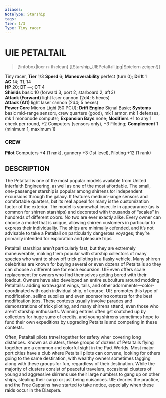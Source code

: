 ```yaml
---
aliases: 
NoteType: Starship
tags: 
Tier: 1/3
Type: Tiny racer
---
```

# UIE PETALTAIL
> [!infobox|locr n-th clean]
>  [[Starship_UIEPetaltail.jpg|Spielern zeigen!]]
> 
Tiny racer, **Tier** 1/3 
**Speed** 6; **Maneuverability** perfect (turn 0); **Drift** 1  
**AC** 14; **TL** 14  
**HP** 20; **DT** —; **CT** 4  
**Shields** basic 10 (forward 3, port 2, starboard 2, aft 3)  
**Attack (Forward)** light laser cannon (2d4; 5 hexes)  
**Attack (Aft)** light laser cannon (2d4; 5 hexes)  
**Power Core** Micron Light (50 PCU); **Drift Engine** Signal Basic; **Systems** basic mid-range sensors, crew quarters (good), mk 1 armor, mk 1 defenses, mk 1 mononode computer; **Expansion Bays** none; **Modifiers** +1 to any 1 check per round, +2 Computers (sensors only), +3 Piloting; **Complement** 1 (minimum 1, maximum 1)

### CREW

**Pilot** Computers +4 (1 rank), gunnery +3 (1st level), Piloting +12 (1 rank)

## DESCRIPTION

The Petaltail is one of the most popular models available from United Interfaith Engineering, as well as one of the most affordable. The small, one-passenger starship is popular among shirrens for independent excursions through the galaxy. It features medium-range sensors and comfortable quarters, but its real appeal for many is the customization factor of the exterior. The model is somewhat insectile in appearance (as is common for shirren starships) and decorated with thousands of “scales” in hundreds of different colors. No two are ever exactly alike. Every owner can choose a model that is unique, allowing shirren customers in particular to express their individuality. The ships are minimally defended, and it’s not advisable to take a Petaltail on particularly dangerous voyages; they’re primarily intended for exploration and pleasure trips.  
  
Petaltail starships aren’t particularly fast, but they are extremely maneuverable, making them popular with starship collectors of many species who want to show off trick piloting in a flashy vehicle. Many shirren celebrities are known for buying several or even dozens of Petaltails so they can choose a different one for each excursion. UIE even offers scale replacement for owners who find themselves getting bored with their loadout. Owners have also developed an entire subculture around modding Petaltails: adding extravagant wings, tails, and other adornments—color-coordinated with each individual ship, of course. UIE promotes this type of modification, selling supplies and even sponsoring contests for the best modification jobs. These contests usually involve parades and demonstrations of trick piloting, and many shirrens attend, even those who aren’t starship enthusiasts. Winning entries often get snatched up by collectors for huge sums of credits, and young shirrens sometimes hope to fund their own expeditions by upgrading Petaltails and competing in these contests.  
  
Often, Petaltail pilots travel together for safety when covering long distances. Known as clusters, these groups of dozens of Petaltails flying together are a common and colorful sight in the Pact Worlds. Most major port cities have a club where Petaltail pilots can convene, looking for others going to the same destination, with wealthy owners sometimes tagging along with these groups for fun, regardless of their destination. While the majority of clusters consist of peaceful travelers, occasional clusters of young and aggressive shirrens use their large numbers to gang up on other ships, stealing their cargo or just being nuisances. UIE decries the practice, and the Free Captains have started to take notice, especially when these raids occur in the Diaspora.
